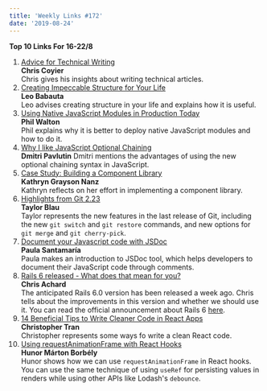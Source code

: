 ```yaml
---
title: 'Weekly Links #172'
date: '2019-08-24'
---
```


**Top 10 Links For 16-22/8**

1. [Advice for Technical Writing](https://css-tricks.com/advice-for-technical-writing/)  
   **Chris Coyier**  
   Chris gives his insights about writing technical articles.
2. [Creating Impeccable Structure for Your Life](https://zenhabits.net/impeccable-structure/)  
   **Leo Babauta**  
   Leo advises creating structure in your life and explains how it is useful.
3. [Using Native JavaScript Modules in Production Today](https://philipwalton.com/articles/using-native-javascript-modules-in-production-today/)  
   **Phil Walton**  
   Phil explains why it is better to deploy native JavaScript modules and how to do it.
4. [Why I like JavaScript Optional Chaining](https://dmitripavlutin.com/javascript-optional-chaining/)  
   **Dmitri Pavlutin**
   Dmitri mentions the advantages of using the new optional chaining syntax in JavaScript.
5. [Case Study: Building a Component Library](https://dev.to/kathryngrayson/case-study-building-a-component-library-e90)  
   **Kathryn Grayson Nanz**  
   Kathryn reflects on her effort in implementing a component library.
6. [Highlights from Git 2.23](https://github.blog/2019-08-16-highlights-from-git-2-23/)  
   **Taylor Blau**  
   Taylor represents the new features in the last release of Git, including the new `git switch` and `git restore` commands, and new options for `git merge` and `git cherry-pick`.
7. [Document your Javascript code with JSDoc](https://dev.to/paulasantamaria/document-your-javascript-code-with-jsdoc-2fbf)  
   **Paula Santamaría**  
   Paula makes an introduction to JSDoc tool, which helps developers to document their JavaScript code through comments.
8. [Rails 6 released - What does that mean for you?](https://dev.to/chrisachard/rails-6-released-what-does-that-mean-for-you-3591)  
   **Chris Achard**  
   The anticipated Rails 6.0 version has been released a week ago. Chris tells about the improvements in this version and whether we should use it. You can read the official announcement about Rails 6 [here](https://weblog.rubyonrails.org/2019/8/15/Rails-6-0-final-release/).
9. [14 Beneficial Tips to Write Cleaner Code in React Apps](https://dev.to/jsmanifest/14-beneficial-tips-to-write-cleaner-code-in-react-apps-1gcf)  
   **Christopher Tran**  
   Christopher represents some ways fo write a clean React code.
10. [Using requestAnimationFrame with React Hooks](https://css-tricks.com/using-requestanimationframe-with-react-hooks/)  
    **Hunor Márton Borbély**  
    Hunor shows how we can use `requestAnimationFrame` in React hooks. You can use the same technique of using `useRef` for persisting values in renders while using other APIs like Lodash's `debounce`.

